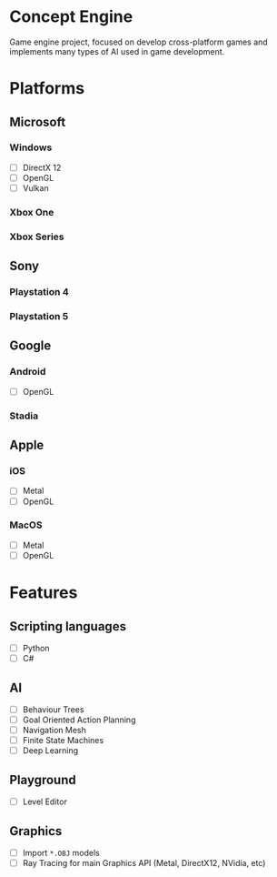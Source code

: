 # Concept Engine

Game engine project, focused on develop cross-platform games and implements many types of AI used in game development.  

# Platforms

## Microsoft
### Windows 
* [ ] DirectX 12
* [ ] OpenGL
* [ ] Vulkan

### Xbox One

### Xbox Series

## Sony

### Playstation 4

### Playstation 5

## Google

### Android
* [ ] OpenGL
### Stadia

## Apple
### iOS
* [ ] Metal
* [ ] OpenGL
### MacOS
* [ ] Metal
* [ ] OpenGL

# Features

## Scripting languages
* [ ] Python
* [ ] C#

## AI
* [ ] Behaviour Trees
* [ ] Goal Oriented Action Planning
* [ ] Navigation Mesh
* [ ] Finite State Machines
* [ ] Deep Learning

## Playground
* [ ] Level Editor

## Graphics
* [ ] Import ```*.OBJ``` models
* [ ] Ray Tracing for main Graphics API (Metal, DirectX12, NVidia, etc)
